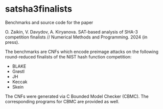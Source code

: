 # satsha3finalists
Benchmarks and source code for the paper

O. Zaikin, V. Davydov, A. Kiryanova. SAT-based analysis of SHA-3 competition finalists // Numerical Methods and Programming. 2024 (in press).

The benchmarks are CNFs which encode preimage attacks on the following round-reduced finalists of the NIST hash function competition:
- BLAKE
- Grøstl
- JH
- Keccak
- Skein

The CNFs were generated via C Bounded Model Checker (CBMC). The corresponding programs for CBMC are provided as well.
